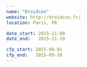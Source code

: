 ```yaml
---
name: "Droidcon"
website: http://droidcon.fr/
location: Paris, FR

date_start: 2015-11-09
date_end:   2015-11-10

cfp_start: 2015-08-01
cfp_end:   2015-09-30
---
```

